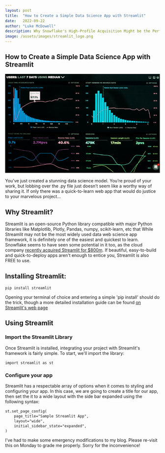 ```yaml
---
layout: post
title:  "How to Create a Simple Data Science App with Streamlit"
date:   2022-09-22
author: "Luke McDowell"
description: Why Snowflake's High-Profile Acquisition Might be the Perfect Place to Deploy your Project.
image: /assets/images/streamlit_logo.png
---
```


## How to Create a Simple Data Science App with Streamlit

![image:](/assets/images/app1.png)

You’ve just created a stunning data science model. You’re proud of your work, but lobbing over the .py file just doesn’t seem like a worthy way of sharing it. If only there was a quick-to-learn web app that would do justice to your marvelous project... 



## Why Streamlit?
Streamlit is an open-source Python library compatible with major Python libraries like Matplotlib, Plotly, Pandas, numpy, scikit-learn, etc that While Streamlit may not be the most widely used data web science app framework, it is definitely one of the easiest and quickest to learn. Snowflake seems to have seen some potential in it too, as the cloud company [recently acquired Streamlit for $800m](https://techcrunch.com/2022/03/02/snowflake-acquires-streamlit-for-800m-to-help-customers-build-data-based-apps/). If beautiful, easy-to-build and quick-to-deploy apps aren't enough to entice you, Streamlit is also FREE to use.



## Installing Streamlit:

```
pip install streamlit
```
Opening your terminal of choice and entering a simple 'pip install' should do the trick, though a more detailed installation guide can be found [on Streamlit's web page](https://docs.streamlit.io/library/get-started/installation#install-streamlit-on-windows)
  
  
  
  
## Using Streamlit



### Import the Streamlit Library
Once Streamlit is installed, integrating your project with Streamlit's framework is fairly simple. To start, we'll import the library:
```
import streamlit as st  
```


### Configure your app

Streamlit has a respectable array of options when it comes to styling and configuring your app. In this case, we are going to create a title for our app, then set the it to a wide layout with the side bar expanded using the following syntax: 
```
st.set_page_config(
    page_title="Sample Streamlit App",
    layout="wide",
    initial_sidebar_state="expanded",
)
```
I've had to make some emergency modifications to my blog. Please re-visit this on Monday to grade me properly. Sorry for the inconvenience!
